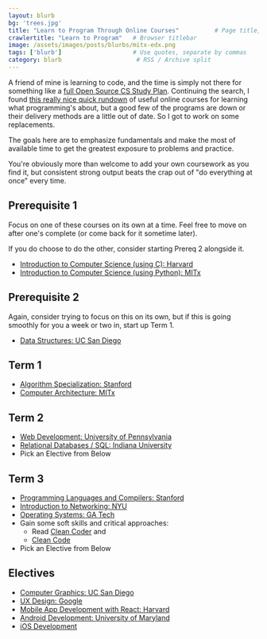```yaml
---
layout: blurb
bg: 'trees.jpg'
title: "Learn to Program Through Online Courses"          # Page title, left pane and archives
crawlertitle: "Learn to Program"   # Browser titlebar
image: /assets/images/posts/blurbs/mitx-edx.png
tags: ['blurb']                    # Use quotes, separate by commas
category: blurb                     # RSS / Archive split
---
```


A friend of mine is learning to code, and the time is simply not there for something like a [full Open Source CS Study Plan](https://github.com/ossu/computer-science). Continuing the search, I found [this really nice quick rundown](https://github.com/mvillaloboz/open-source-cs-degree) of useful online courses for learning what programming's about, but a good few of the programs are down or their delivery methods are a little out of date. So I got to work on some replacements.

The goals here are to emphasize fundamentals and make the most of available time to get the greatest exposure to problems and practice.

You're obviously more than welcome to add your own coursework as you find it, but consistent strong output beats the crap out of "do everything at once" every time.

## Prerequisite 1
Focus on one of these courses on its own at a time. Feel free to move on after one's complete (or come back for it sometime later).

If you do choose to do the other, consider starting Prereq 2 alongside it.
 
* [Introduction to Computer Science (using C): Harvard](https://www.edx.org/course/cs50s-introduction-to-computer-science)
* [Introduction to Computer Science (using Python): MITx](https://www.edx.org/course/introduction-to-computer-science-and-programming-7)

## Prerequisite 2
Again, consider trying to focus on this on its own, but if this is going smoothly for you a week or two in, start up Term 1.

* [Data Structures: UC San Diego](https://www.edx.org/course/data-structures-fundamentals)

## Term 1
* [Algorithm Specialization: Stanford](https://www.coursera.org/specializations/algorithms)
* [Computer Architecture: MITx](https://www.edx.org/course/computation-structures-2-computer-mitx-6-004-2x)

## Term 2
* [Web Development: University of Pennsylvania](https://www.edx.org/course/programming-for-the-web-with-javascript)
* [Relational Databases / SQL: Indiana University](https://www.edx.org/course/enterprise-data-management)
* Pick an Elective from Below

## Term 3
* [Programming Languages and Compilers: Stanford](https://www.edx.org/course/compilers)
* [Introduction to Networking: NYU](https://www.edx.org/course/introduction-to-networking)
* [Operating Systems: GA Tech](https://www.udacity.com/course/introduction-to-operating-systems--ud923)
* Gain some soft skills and critical approaches:
  * Read [Clean Coder](https://www.amazon.com/Clean-Coder-Conduct-Professional-Programmers/dp/0137081073) and 
  * [Clean Code](https://www.amazon.com/Clean-Code-Handbook-Software-Craftsmanship/dp/0132350882) 
* Pick an Elective from Below

## Electives
* [Computer Graphics: UC San Diego](https://www.edx.org/course/computer-graphics-2)
* [UX Design: Google](https://www.udacity.com/course/ux-design-for-mobile-developers--ud849)
* [Mobile App Development with React: Harvard](https://www.edx.org/course/cs50s-mobile-app-development-with-react-native)
* [Android Development: University of Maryland](https://www.coursera.org/learn/android-programming)
* [iOS Development](https://www.udacity.com/course/intro-to-ios-app-development-with-swift--ud585)
